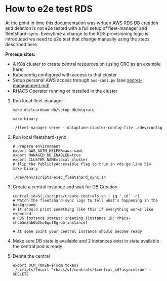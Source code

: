 # How to e2e test RDS

At the point in time this documentation was written AWS RDS DB creation and deletion is not e2e tested with a full setup of fleet-manager and fleetshard-sync. Everytime a change to the RDS provisioning logic is introduced we need to e2e test that change manually using the steps described here.

**Prerequisites:**

- A K8s cluster to create central resources on (using CRC as an example here)
- Kubeconfig configured with access to that cluster
- Setup personal AWS access through `aws-saml.py` (see [secret-management.md](./secret-management.md))
- RHACS Operator running or installed in the cluster

1. Run local fleet-manager

    ```
    make db/teardown db/setup db/migrate

    make binary

    ./fleet-manager serve --dataplane-cluster-config-file ./dev/config
    ```

1. Run local fleetshard-sync

    ```
    # Prepare environment
    export AWS_AUTH_HELPER=aws-saml
    export MANAGED_DB_ENABLED=true
    export CLUSTER_NAME=local_cluster
    # flip the PubliclyAccessible flag to true in rds.go line 514
    make binary

    ./dev/env/scripts/exec_fleetshard_sync.sh
    ```

1. Create a central instance and wait for DB Creation

    ```
    central_id=$(./scripts/create-centrals.sh | jq '.id' -r)
    # Watch the fleetshard-sync logs to tell what's happening in the background.
    # It should print something like this if everything works like expected:
    # RDS instance status: creating (instance ID: rhacs-chcb5m8ah6b2ko6qut0g-db-instance)

    # At some point your central instance should become ready
    ```

1. Make sure DB state is available and 2 instances exist in state available the central pod is ready
1. Delete the central

    ```
    export OCM_TOKEN=$(ocm token)
    ./scripts/fmcurl "rhacs/v1/centrals/$central_id?async=true" -XDELETE  
    ```
